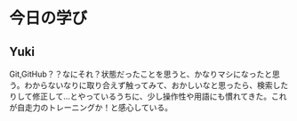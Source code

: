 # 今日の学び
## Yuki
Git,GitHub？？なにそれ？状態だったことを思うと、かなりマシになったと思う。わからないなりに取り合えず触ってみて、おかしいなと思ったら、検索したりして修正して…とやっているうちに、少し操作性や用語にも慣れてきた。これが自走力のトレーニングか！と感心している。